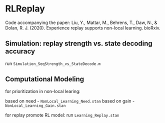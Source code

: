 # RLReplay
Code accompanying the paper: Liu, Y., Mattar, M., Behrens, T., Daw, N., & Dolan, R. J. (2020). Experience replay supports non-local learning. bioRxiv.

## Simulation: replay strength vs. state decoding accuracy
run ``` Simulation_SeqStrength_vs_StateDecode.m ```

## Computational Modeling
for prioritization in non-local learing:

based on need - ``` NonLocal_Learning_Need.stan ```
based on gain - ``` NonLocal_Learning_Gain.stan ```

for replay promote RL model:
run ``` Learning_Replay.stan ```
